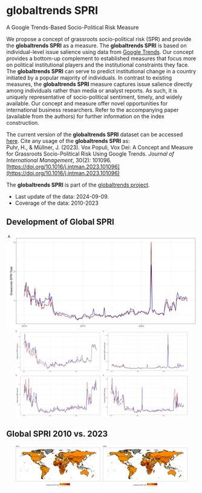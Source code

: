 # globaltrends SPRI
 A Google Trends-Based Socio-Political Risk Measure

We propose a concept of grassroots socio-political risk (SPR) and provide the **globaltrends SPRI** as a measure. The **globaltrends SPRI** is based on individual-level issue salience using data from [Google Trends](https://trends.google.com/trends/). Our concept provides a bottom-up complement to established measures that focus more on political institutional players and the institutional constraints they face. The **globaltrends SPRI** can serve to predict institutional change in a country initiated by a popular majority of individuals. In contrast to existing measures, the **globaltrends SPRI** measure captures issue salience directly among individuals rather than media or analyst reports. As such, it is uniquely representative of socio-political sentiment, timely, and widely available. Our concept and measure offer novel opportunities for international business researchers. Refer to the accompanying paper (available from the authors) for further information on the index construction.

The current version of the **globaltrends SPRI** dataset can be accessed [here](https://github.com/ha-pu/globaltrends_spri/blob/main/data_spri.xlsx). Cite any usage of the **globaltrends SPRI** as:  
Puhr, H., & Müllner, J. (2023). Vox Populi, Vox Dei: A Concept and Measure for Grassroots Socio-Political Risk Using Google Trends. *Journal of International Management*, 30(2): 101096. [https://doi.org/10.1016/j.intman.2023.101096](https://doi.org/10.1016/j.intman.2023.101096)

The **globaltrends SPRI** is part of the [globaltrends project](https://github.com/ha-pu/globaltrends).

* Last update of the data: 2024-09-09.
* Coverage of the data: 2010-2023

## Development of Global SPRI

<p align="center">
  <img src="images/spri_global_Total.png">
  <img src="images/spri_global_Economy.png" width="45%">
  <img src="images/spri_global_Government.png" width="45%">
  <img src="images/spri_global_Security.png" width="45%">
  <img src="images/spri_global_Society.png" width="45%">
</p>

## Global SPRI 2010 vs. 2023
<p align="center">
  <img src="images/spri_map_old.png" width="45%">
  <img src="images/spri_map_new.png" width="45%">
</p>
